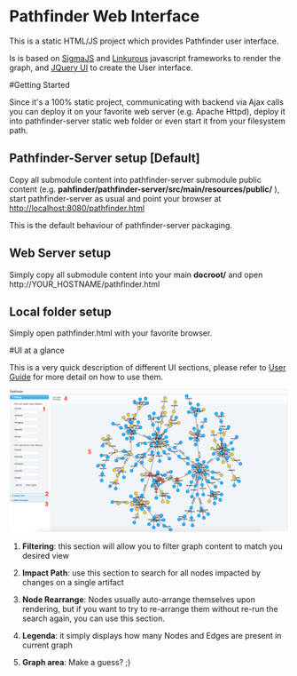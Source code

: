# Pathfinder Web Interface

This is a static HTML/JS project which provides Pathfinder user interface.

Is is based on [SigmaJS](http://sigmajs.org/) and [Linkurous](https://github.com/Linkurious/linkurious.js) javascript frameworks to render the graph, and [JQuery UI](https://jqueryui.com/) to create the User interface.

#Getting Started

Since it's a 100% static project, communicating with backend via Ajax calls you can deploy it on your favorite web server (e.g. Apache Httpd), deploy it into pathfinder-server static web folder or even start it from your filesystem path.

## Pathfinder-Server setup [Default]

Copy all submodule content into pathfinder-server submodule public content (e.g. **pahfinder/pathfinder-server/src/main/resources/public/** ), start pathfinder-server as usual and point your browser at <http://localhost:8080/pathfinder.html>

This is the default behaviour of pathfinder-server packaging.

## Web Server setup

Simply copy all submodule content into your main **docroot/** and open http://YOUR_HOSTNAME/pathfinder.html


## Local folder setup

Simply open pathfinder.html with your favorite browser.

#UI at a glance

This is a very quick description of different UI sections, please refer to [User Guide](../docs) for more detail on how to use them.

![Pathfinder UI](../docs/images/pathfinder-ui-sections.png)

1) **Filtering**: this section will allow you to filter graph content to match you desired view
 
2) **Impact Path**: use this section to search for all nodes impacted by changes on a single artifact

3) **Node Rearrange**: Nodes usually auto-arrange themselves upon rendering, but if you want to try to re-arrange them without re-run the search again, you can use this section.

4) **Legenda**: it simply displays how many Nodes and Edges are present in current graph

5) **Graph area**: Make a guess? ;)
